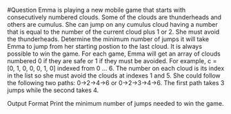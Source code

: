 #Question
Emma is playing a new mobile game that starts with consecutively numbered clouds. Some of the clouds are thunderheads and others are cumulus. She can jump on any cumulus cloud having a number that is equal to the number of the current cloud plus 1 or 2. She must avoid the thunderheads. Determine the minimum number of jumps it will take Emma to jump from her starting postion to the last cloud. It is always possible to win the game.
For each game, Emma will get an array of clouds numbered 0 if they are safe or 1 if they must be avoided. For example, c = [0, 1, 0, 0, 0, 1, 0]  indexed from 0 ... 6. The number on each cloud is its index in the list so she must avoid the clouds at indexes 1 and 5. She could follow the following two paths:  0->2->4->6 or 0->2->3->4->6. The first path takes 3 jumps while the second takes 4.

Output Format
Print the minimum number of jumps needed to win the game.

